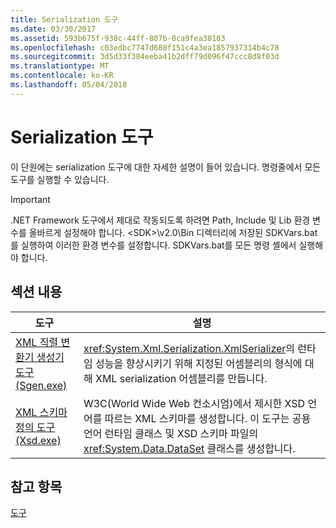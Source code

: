 ```yaml
---
title: Serialization 도구
ms.date: 03/30/2017
ms.assetid: 593b675f-938c-44ff-807b-0ca9fea30103
ms.openlocfilehash: c03edbc7747d680f151c4a3ea1857937314b4c78
ms.sourcegitcommit: 3d5d33f384eeba41b2dff79d096f47ccc8d8f03d
ms.translationtype: MT
ms.contentlocale: ko-KR
ms.lasthandoff: 05/04/2018
---
```

# <a name="serialization-tools"></a>Serialization 도구
이 단원에는 serialization 도구에 대한 자세한 설명이 들어 있습니다. 명령줄에서 모든 도구를 실행할 수 있습니다.  
  
> [!IMPORTANT]
>  .NET Framework 도구에서 제대로 작동되도록 하려면 Path, Include 및 Lib 환경 변수를 올바르게 설정해야 합니다. \<SDK>\v2.0\Bin 디렉터리에 저장된 SDKVars.bat를 실행하여 이러한 환경 변수를 설정합니다. SDKVars.bat를 모든 명령 셸에서 실행해야 합니다.  
  
## <a name="in-this-section"></a>섹션 내용  
  
|도구|설명|  
|----------|-----------------|  
|[XML 직렬 변환기 생성기 도구(Sgen.exe)](../../../docs/standard/serialization/xml-serializer-generator-tool-sgen-exe.md)|<xref:System.Xml.Serialization.XmlSerializer>의 런타임 성능을 향상시키기 위해 지정된 어셈블리의 형식에 대해 XML serialization 어셈블리를 만듭니다.|  
|[XML 스키마 정의 도구(Xsd.exe)](../../../docs/standard/serialization/xml-schema-definition-tool-xsd-exe.md)|W3C(World Wide Web 컨소시엄)에서 제시한 XSD 언어를 따르는 XML 스키마를 생성합니다. 이 도구는 공용 언어 런타임 클래스 및 XSD 스키마 파일의 <xref:System.Data.DataSet> 클래스를 생성합니다.|  
  
## <a name="see-also"></a>참고 항목  
 [도구](../../../docs/framework/tools/index.md)
